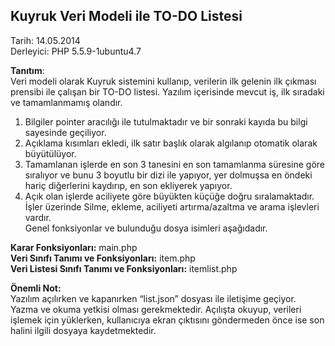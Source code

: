 **Kuyruk Veri Modeli ile TO-DO Listesi**
----------------------------------------
Tarih: 14.05.2014  
Derleyici: PHP 5.5.9-1ubuntu4.7 

**Tanıtım**:  
Veri modeli olarak Kuyruk sistemini kullanıp, verilerin ilk gelenin ilk çıkması prensibi ile çalışan bir TO-DO listesi. Yazılım içerisinde mevcut iş, ilk sıradaki ve tamamlanmamış olandır.   

1. Bilgiler pointer aracılığı ile tutulmaktadır ve bir sonraki kayıda bu bilgi sayesinde geçiliyor.  
2. Açıklama kısımları ekledi, ilk satır başlık olarak algılanıp otomatik olarak büyütülüyor.  
3. Tamamlanan işlerde en son 3 tanesini en son tamamlanma süresine göre sıralıyor ve bunu 3 boyutlu bir dizi ile yapıyor, yer dolmuşsa en öndeki hariç diğerlerini kaydırıp, en son ekliyerek yapıyor.  
4. Açık olan işlerde aciliyete göre büyükten küçüğe doğru sıralamaktadır.  
İşler üzerinde Silme, ekleme, aciliyeti artırma/azaltma ve arama işlevleri vardır.  
Genel fonksiyonlar ve bulunduğu dosya isimleri aşağıdadır. 

**Karar Fonksiyonları:** main.php  
**Veri Sınıfı Tanımı  ve Fonksiyonları:** item.php  
**Veri Listesi Sınıfı Tanımı ve Fonksiyonları:** itemlist.php  

**Önemli Not:**  
Yazılım açılırken ve kapanırken “list.json” dosyası ile iletişime geçiyor. Yazma ve okuma yetkisi olması gerekmektedir. Açılışta okuyup, verileri işlemek için yüklerken, kullanıcıya ekran çıktısını göndermeden önce ise son halini ilgili dosyaya kaydetmektedir.  

